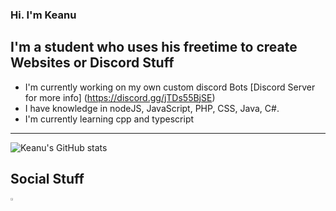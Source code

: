 ### Hi. I'm Keanu

## I'm a student who uses his freetime to create Websites or Discord Stuff
- I'm currently working on my own custom discord Bots [Discord Server for more info] (https://discord.gg/jTDs55BjSE)
- I have knowledge in nodeJS, JavaScript, PHP, CSS, Java, C#.
- I'm currently learning cpp and typescript

---

![Keanu's GitHub stats](https://github-readme-stats.vercel.app/api?username=KeanuDE&show_icons=true&theme=dark)


## Social Stuff
[<img src="https://discord.com/assets/3437c10597c1526c3dbd98c737c2bcae.svg" style="width: 3%">](https://discord.com/users/137252575211814912/)